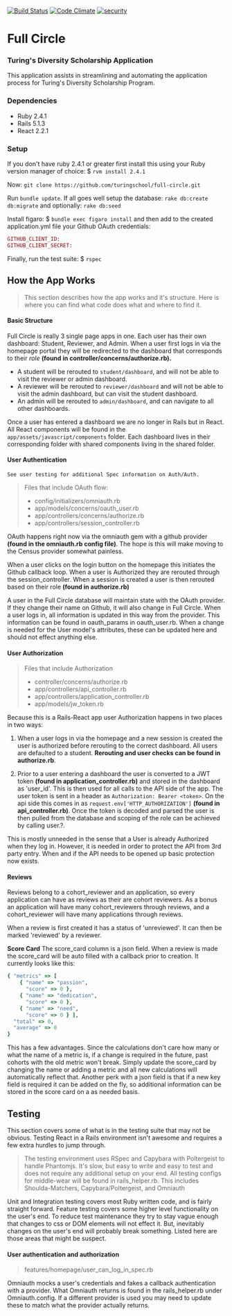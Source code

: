 [![Build Status](https://travis-ci.org/turingschool/full-circle.svg?branch=master)](https://travis-ci.org/) [![Code Climate](https://codeclimate.com/github/turingschool/full-circle/badges/gpa.svg)](https://codeclimate.com/github/codeclimate/codeclimate) [![security](https://hakiri.io/github/turingschool/full-circle/master.svg)](https://hakiri.io/github/turingschool/full-circle/master)

# Full Circle
### Turing's Diversity Scholarship Application

This application assists in streamlining and automating the application process for Turing's Diversity Scholarship Program.

### Dependencies
- Ruby 2.4.1
- Rails 5.1.3
- React 2.2.1

### Setup

If you don't have ruby 2.4.1 or greater first install this using your Ruby version manager of choice: $ `rvm install 2.4.1`

Now: `git clone https://github.com/turingschool/full-circle.git`

Run `bundle update`. If all goes well setup the database: `rake db:create db:migrate` and optionally: `rake db:seed`

Install figaro: $ `bundle exec figaro install` and then add to the created application.yml file your Github OAuth credentials:
```Ruby
GITHUB_CLIENT_ID:
GITHUB_CLIENT_SECRET:
```

Finally, run the test suite: $ `rspec`

## How the App Works
> This section describes how the app works and it's structure. Here is where you can find what code does what and where to find it.

#### Basic Structure

Full Circle is really 3 single page apps in one. Each user has their own dashboard: Student, Reviewer, and Admin. When a user first logs in via the homepage portal they will be redirected to the dashboard that corresponds to their _role_ **(found in controller/concerns/authorize.rb).**
- A student will be rerouted to `student/dashboard`, and will not be able to visit the reviewer or admin dashboard.
- A reviewer will be rerouted to `reviewer/dashboard` and will not be able to visit the admin dashboard, but can visit the student dashboard.
- An admin will be rerouted to `admin/dashboard`, and can navigate to all other dashboards.

Once a user has entered a dashboard we are no longer in Rails but in React. All React components will be found in the `app/assets/javascript/components` folder. Each dashboard lives in their corresponding folder with shared components living in the shared folder.

#### User Authentication
`See user testing for additional Spec information on Auth/Auth.`
> Files that include OAuth flow:
> - config/initializers/omniauth.rb
> - app/models/concerns/oauth_user.rb
> - app/controllers/concerns/authorize.rb
> - app/controllers/session_controller.rb

OAuth happens right now via the omniauth gem with a github provider **(found in the omniauth.rb config file)**. The hope is this will make moving to the Census provider somewhat painless.

When a user clicks on the login button on the homepage this initiates the Github callback loop. When a user is Authorized they are rerouted through the session_controller. When a session is created a user is then rerouted based on their role **(found in authorize.rb)**

A user in the Full Circle database will maintain state with the OAuth provider. If they change their name on Github, it will also change in Full Circle. When a user logs in, all information is updated in this way from the provider. This information can be found in oauth_params in oauth_user.rb. When a change is needed for the User model's attributes, these can be updated here and should not effect anything else.

#### User Authorization
> Files that include Authorization
> - controller/concerns/authorize.rb
> - app/controllers/api_controller.rb
> - app/controllers/application_controller.rb
> - app/models/jw_token.rb

Because this is a Rails-React app user Authorization happens in two places in two ways:

1. When a user logs in via the homepage and a new session is created the user is authorized before rerouting to the correct dashboard. All users are defaulted to a student. **Rerouting and user checks can be found in authorize.rb**.

2. Prior to a user entering a dashboard the user is converted to a JWT token **(found in application_controller.rb)** and stored in the dashboard as 'user_id'. This is then used for all calls to the API side of the app. The user token is sent in a header as `Authorization: Bearer <token>`. On the api side this comes in as `request.env['HTTP_AUTHORIZATION']` **(found in api_controller.rb)**. Once the token is decoded and parsed the user is then pulled from the database and scoping of the role can be achieved by calling user.<role>?.

This is mostly unneeded in the sense that a User is already Authorized when they log in. However, it is needed in order to protect the API from 3rd party entry. When and if the API needs to be opened up basic protection now exists.

#### Reviews

Reviews belong to a cohort_reviewer and an application, so every application can have as reviews as their are cohort reviewers. As a bonus an application will have many cohort_reviewers through reviews, and a cohort_reviewer will have many applications through reviews.

When a review is first created it has a status of 'unreviewed'. It can then be marked 'reviewed' by a reviewer.

**Score Card** The score_card column is a json field. When a review is made the score_card will be auto filled with a callback prior to creation. It currently looks like this:
```Ruby
{ "metrics" => [
    { "name" => "passion",
      "score" => 0 },
    { "name" => "dedication",
      "score" => 0 },
    { "name" => "need",
      "score" => 0 } ],
  "total" => 0,
  "average" => 0
}
```
This has a few advantages. Since the calculations don't care how many or what the name of a metric is, if a change is required in the future, past cohorts with the old metric won't break. Simply update the score_card by changing the name or adding a metric and all new calculations will automatically reflect that. Another perk with a json field is that if a new key field is required it can be added on the fly, so additional information can be stored in the score card on a as needed basis.

## Testing

This section covers some of what is in the testing suite that may not be obvious. Testing React in a Rails environment isn't awesome and requires a few extra hurdles to jump through.

> The testing environment uses RSpec and Capybara with Poltergeist to handle Phantomjs. It's slow, but easy to write and easy to test and does not require any additional setup on your end.
> All testing configs for middle-wear will be found in rails_helper.rb. This includes Shoulda-Matchers, Capybara/Poltergeist, and Omniauth

Unit and Integration testing covers most Ruby written code, and is fairly straight forward. Feature testing covers some higher level functionality on the user's end. To reduce test maintenance they try to stay vague enough that changes to css or DOM elements will not effect it. But, inevitably changes on the user's end will probably break something. Listed here are those areas that might be suspect.

#### User authentication and authorization

> features/homepage/user_can_log_in_spec.rb

Omniauth mocks a user's credentials and fakes a callback authentication with a provider. What Omniauth returns is found in the rails_helper.rb under Omniauth.config. If a different provider is used you may need to update these to match what the provider actually returns.
